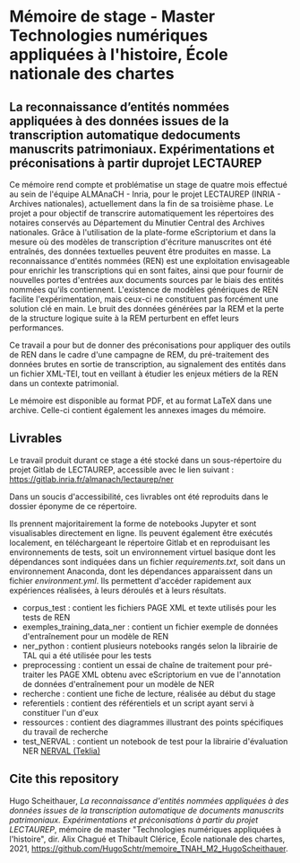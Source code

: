 # Mémoire de stage - Master Technologies numériques appliquées à l'histoire, École nationale des chartes

## La reconnaissance d’entités nommées appliquées à des données issues de la transcription automatique dedocuments manuscrits patrimoniaux. Expérimentations et préconisations à partir duprojet LECTAUREP

Ce mémoire rend compte et problématise un stage de quatre mois effectué au sein de l'équipe ALMAnaCH - Inria, pour le projet LECTAUREP (INRIA - Archives nationales), actuellement dans la fin de sa troisième phase. Le projet a pour objectif de transcrire automatiquement les répertoires des notaires conservés au Département du Minutier Central des Archives nationales. Grâce à l'utilisation de la plate-forme eScriptorium et dans la mesure où des modèles de transcription d'écriture manuscrites ont été entraînés, des données textuelles peuvent être produites en masse. La reconnaissance d'entités nommées (REN) est une exploitation envisageable pour enrichir les transcriptions qui en sont faites, ainsi que pour fournir de nouvelles portes d'entrées aux documents sources par le biais des entités nommées qu'ils contiennent. L'existence de modèles génériques de REN facilite l'expérimentation, mais ceux-ci ne constituent pas forcément une solution clé en main. Le bruit des données générées par la REM et la perte de la structure logique suite à la REM perturbent en effet leurs performances. 

Ce travail a pour but de donner des préconisations pour appliquer des outils de REN dans le cadre d'une campagne de REM, du pré-traitement des données brutes en sortie de transcription, au signalement des entités dans un fichier XML-TEI, tout en veillant à étudier les enjeux métiers de la REN dans un contexte patrimonial. 

Le mémoire est disponible au format PDF, et au format LaTeX dans une archive. Celle-ci contient également les annexes images du mémoire.

## Livrables

Le travail produit durant ce stage a été stocké dans un sous-répertoire du projet Gitlab de LECTAUREP, accessible avec le lien suivant : https://gitlab.inria.fr/almanach/lectaurep/ner

Dans un soucis d'accessibilité, ces livrables ont été reproduits dans le dossier éponyme de ce répertoire. 

Ils prennent majoritairement la forme de notebooks Jupyter et sont visualisables directement en ligne. Ils peuvent également être exécutés localement, en téléchargeant le répertoire Gitlab et en reproduisant les environnements de tests, soit un environnement virtuel basique dont les dépendances sont indiquées dans un fichier *requirements.txt*, soit dans un environnement Anaconda, dont les dépendances apparaissent dans un fichier *environment.yml*. Ils permettent d'accéder rapidement aux expériences réalisées, à leurs déroulés et à leurs résultats.

* corpus_test : contient les fichiers PAGE XML et texte utilisés pour les tests de REN
* exemples_training_data_ner : contient un fichier exemple de données d'entraînement pour un modèle de REN
* ner_python : contient plusieurs notebooks rangés selon la librairie de TAL qui a été utilisée pour les tests
* preprocessing : contient un essai de chaîne de traitement pour pré-traiter les PAGE XML obtenu avec eScriptorium en vue de l'annotation de données d'entraînement pour un modèle de NER
* recherche : contient une fiche de lecture, réalisée au début du stage
* referentiels : contient des référentiels et un script ayant servi à constituer l'un d'eux
* ressources : contient des diagrammes illustrant des points spécifiques du travail de recherche
* test_NERVAL : contient un notebook de test pour la librairie d'évaluation NER [NERVAL (Teklia)](https://teklia.com/blog/202104-nerval/)

## Cite this repository

Hugo Scheithauer, *La reconnaissance d'entités nommées appliquées à des données issues de la transcription automatique de documents manuscrits patrimoniaux. Expérimentations et préconisations à partir du projet LECTAUREP*, mémoire de master "Technologies numériques appliquées à l'histoire", dir. Alix Chagué et Thibault Clérice, École nationale des chartes, 2021, https://github.com/HugoSchtr/memoire_TNAH_M2_HugoScheithauer.
